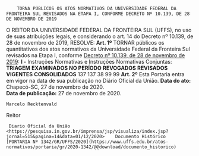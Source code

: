         TORNA PÚBLICOS OS ATOS NORMATIVOS DA UNIVERSIDADE FEDERAL DA FRONTEIRA SUL REVISADOS NA ETAPA I, CONFORME DECRETO Nº 10.139, DE 28 DE NOVEMBRO DE 2019  

 O REITOR DA UNIVERSIDADE FEDERAL DA FRONTEIRA SUL (UFFS), no uso de suas atribuições legais, e considerando o art. 14 do Decreto nº 10.139, de 28 de novembro de 2019,   RESOLVE:   **Art. 1º**  TORNAR públicos os quantitativos dos atos normativos da Universidade Federal da Fronteira Sul revisados na Etapa I, conforme [Decreto nº 10.139, de 28 de novembro de 2019](http://www.planalto.gov.br/ccivil_03/_ato2019-2022/2019/decreto/D10139.htm): **I -**  Instruções Normativas e Instruções Normativas Conjuntas:     **TRIAGEM**    **EXAMINADOS NO PERÍODO**    **REVOGADOS**    **REVISADOS VIGENTES**    **CONSOLIDADOS**      137   137   38   99   99       **Art. 2º**  Esta Portaria entra em vigor na data de sua publicação no Diário Oficial da União.        **Data do ato:** Chapecó-SC, 27 de novembro de 2020.   
 **Data de publicação:**  27 de novembro de 2020. 

    Marcelo Recktenvald   
 Reitor 

     Diario Oficial da União <https://pesquisa.in.gov.br/imprensa/jsp/visualiza/index.jsp?jornal=515&pagina=14&data=01/12/2020>    Documento Histórico  [PORTARIA Nº 1342/GR/UFFS/2020](https://www.uffs.edu.br/atos-normativos/portaria/gr/2020-1342/@@download/documento_historico)     
      